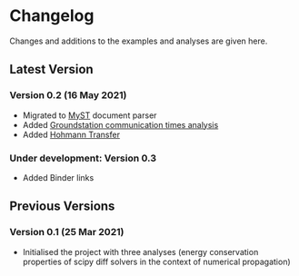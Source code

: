 # Changelog

Changes and additions to the examples and analyses are given here.

## Latest Version

### Version 0.2 (16 May 2021)

- Migrated to [MyST](https://myst-parser.readthedocs.io/en/latest/) document parser
- Added [Groundstation communication times analysis](how_to_guides/basics/gs_access.ipynb)
- Added [Hohmann Transfer](how_to_guides/maneuver/hohmann_1.ipynb)

### Under development: Version 0.3

- Added Binder links


## Previous Versions


### Version 0.1 (25 Mar 2021)

- Initialised the project with three analyses (energy conservation properties of scipy diff solvers in the context of
  numerical propagation)



